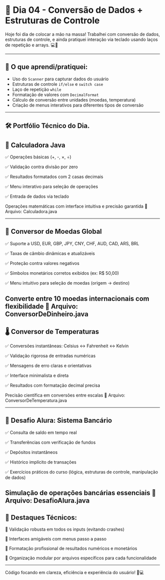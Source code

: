 
# 📆 Dia 04 - Conversão de Dados + Estruturas de Controle
Hoje foi dia de colocar a mão na massa! Trabalhei com conversão de dados, estruturas de controle, e ainda pratiquei interação via teclado usando laços de repetição e arrays. 💻🚀

---

## 🧠 O que aprendi/pratiquei:

- Uso do `Scanner` para capturar dados do usuário
- Estruturas de controle `if/else` e `switch case`
- Laço de repetição `while`
- Formatação de valores com `DecimalFormat `
- Cálculo de conversão entre unidades (moedas, temperatura)
- Criação de menus interativos para diferentes tipos de conversão

---

## 🛠️ Portfólio Técnico do Dia.

## 🧮 Calculadora Java


✅ Operações básicas (+, -, ×, ÷)

✅ Validação contra divisão por zero

✅ Resultados formatados com 2 casas decimais

✅ Menu interativo para seleção de operações

✅ Entrada de dados via teclado

Operações matemáticas com interface intuitiva e precisão garantida
📄 Arquivo: Calculadora.java

---

## 💱 Conversor de Moedas Global


✅ Suporte a USD, EUR, GBP, JPY, CNY, CHF, AUD, CAD, ARS, BRL

✅ Taxas de câmbio dinâmicas e atualizáveis

✅ Proteção contra valores negativos

✅ Símbolos monetários corretos exibidos (ex: R$ 50,00)

✅ Menu intuitivo para seleção de moedas (origem → destino)

Converte entre 10 moedas internacionais com flexibilidade
📄 Arquivo: ConversorDeDinheiro.java
---

## 🌡️ Conversor de Temperaturas


✅ Conversões instantâneas: Celsius ↔ Fahrenheit ↔ Kelvin

✅ Validação rigorosa de entradas numéricas

✅ Mensagens de erro claras e orientativas

✅ Interface minimalista e direta

✅ Resultados com formatação decimal precisa

Precisão científica em conversões entre escalas
📄 Arquivo: ConversorDeTemperatura.java

---

## 🏦 Desafio Alura: Sistema Bancário


✅ Consulta de saldo em tempo real

✅ Transferências com verificação de fundos

✅ Depósitos instantâneos

✅ Histórico implícito de transações

✅ Exercícios práticos do curso (lógica, estruturas de controle, manipulação de dados)

Simulação de operações bancárias essenciais
📄 Arquivo: DesafioAlura.java
---

## 🎯 Destaques Técnicos:
🔹 Validação robusta em todos os inputs (evitando crashes)

🔹 Interfaces amigáveis com menus passo a passo

🔹 Formatação profissional de resultados numéricos e monetários

🔹 Organização modular por arquivos específicos para cada funcionalidade

---

Código focando em clareza, eficiência e experiência do usuário! 🚀💻